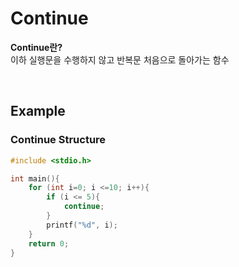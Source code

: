 # Continue
**Continue란?** <br>
이하 실행문을 수행하지 않고 반복문 처음으로 돌아가는 함수

<br>

## Example
### Continue Structure
```c
#include <stdio.h>

int main(){
    for (int i=0; i <=10; i++){
        if (i <= 5){
            continue;
        }
        printf("%d", i);
    }
    return 0;
}
```